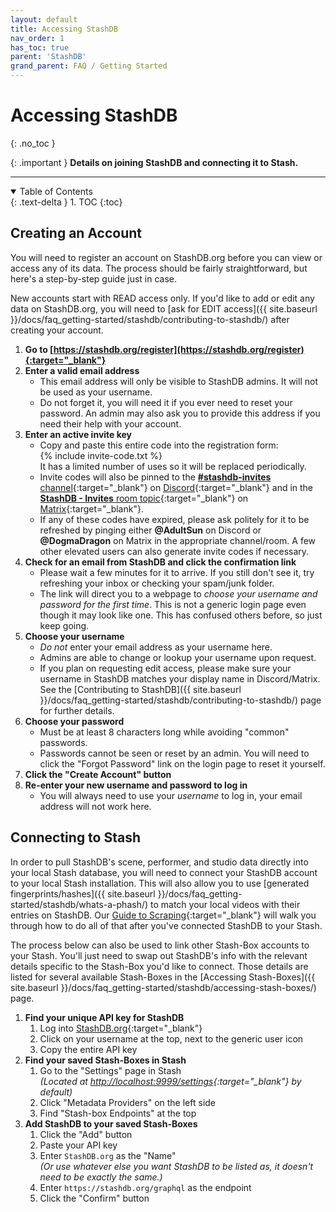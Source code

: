 ```yaml
---
layout: default
title: Accessing StashDB
nav_order: 1
has_toc: true
parent: 'StashDB'
grand_parent: FAQ / Getting Started
---
```


# Accessing StashDB
{: .no_toc }

{: .important }
**Details on joining StashDB and connecting it to Stash.**

---

<details open markdown="block">
  <summary>
    Table of Contents
  </summary>
  {: .text-delta }
1. TOC
{:toc}
</details>

## Creating an Account
You will need to register an account on StashDB.org before you can view or access any of its data. The process should be fairly straightforward, but here's a step-by-step guide just in case.

New accounts start with READ access only. If you'd like to add or edit any data on StashDB.org, you will need to [ask for EDIT access]({{ site.baseurl }}/docs/faq_getting-started/stashdb/contributing-to-stashdb/) after creating your account.

1. **Go to [https://stashdb.org/register](https://stashdb.org/register){:target="_blank"}**
1. **Enter a valid email address**
    - This email address will only be visible to StashDB admins. It will not be used as your username.
    - Do not forget it, you will need it if you ever need to reset your password. An admin may also ask you to provide this address if you need their help with your account.
1. **Enter an active invite key**
    - Copy and paste this entire code into the registration form: <br> {% include invite-code.txt %} <br> It has a limited number of uses so it will be replaced periodically.
    - Invite codes will also be pinned to the [**#stashdb-invites** channel](https://discord.com/channels/559159668438728723/935614155107471442){:target="_blank"} on [Discord](https://discord.com/invite/2TsNFKt){:target="_blank"} and in the [**StashDB - Invites** room topic](https://matrix.to/#/#stashdb-invites:unredacted.org){:target="_blank"} on [Matrix](https://matrix.to/#/#stashapp:unredacted.org){:target="_blank"}.
    - If any of these codes have expired, please ask politely for it to be refreshed by pinging either **@AdultSun** on Discord or **@DogmaDragon** on Matrix in the appropriate channel/room. A few other elevated users can also generate invite codes if necessary.
1. **Check for an email from StashDB and click the confirmation link**
    - Please wait a few minutes for it to arrive. If you still don't see it, try refreshing your inbox or checking your spam/junk folder.
    - The link will direct you to a webpage to *choose your username and password for the first time*. This is not a generic login page even though it may look like one. This has confused others before, so just keep going.
1. **Choose your username**
    - *Do not* enter your email address as your username here.
    - Admins are able to change or lookup your username upon request.
    - If you plan on requesting edit access, please make sure your username in StashDB matches your display name in Discord/Matrix. See the [Contributing to StashDB]({{ site.baseurl }}/docs/faq_getting-started/stashdb/contributing-to-stashdb/) page for further details.
1. **Choose your password**
    - Must be at least 8 characters long while avoiding "common" passwords.
    - Passwords cannot be seen or reset by an admin. You will need to click the "Forgot Password" link on the login page to reset it yourself.
1. **Click the "Create Account" button**
1. **Re-enter your new username and password to log in**
    - You will always need to use your *username* to log in, your email address will not work here.

## Connecting to Stash
In order to pull StashDB's scene, performer, and studio data directly into your local Stash database, you will need to connect your StashDB account to your local Stash installation. This will also allow you to use [generated fingerprints/hashes]({{ site.baseurl }}/docs/faq_getting-started/stashdb/whats-a-phash/) to match your local videos with their entries on StashDB. Our [Guide to Scraping](https://docs.stashapp.cc/beginner-guides/guide-to-scraping/){:target="_blank"} will walk you through how to do all of that after you've connected StashDB to your Stash.

The process below can also be used to link other Stash-Box accounts to your Stash. You'll just need to swap out StashDB's info with the relevant details specific to the Stash-Box you'd like to connect. Those details are listed for several available Stash-Boxes in the [Accessing Stash-Boxes]({{ site.baseurl }}/docs/faq_getting-started/stashdb/accessing-stash-boxes/) page.

1. **Find your unique API key for StashDB**
    1. Log into [StashDB.org](https://stashdb.org/){:target="_blank"}
    1. Click on your username at the top, next to the generic user icon
    1. Copy the entire API key
1. **Find your saved Stash-Boxes in Stash**
    1. Go to the "Settings" page in Stash <br> *(Located at [http://localhost:9999/settings](http://localhost:9999/settings){:target="_blank"} by default)*
    1. Click "Metadata Providers" on the left side
    1. Find "Stash-box Endpoints" at the top
1. **Add StashDB to your saved Stash-Boxes**
    1. Click the "Add" button
    1. Paste your API key
    1. Enter `StashDB.org` as the "Name" <br> *(Or use whatever else you want StashDB to be listed as, it doesn't need to be exactly the same.)*
    1. Enter `https://stashdb.org/graphql` as the endpoint
    1. Click the "Confirm" button
